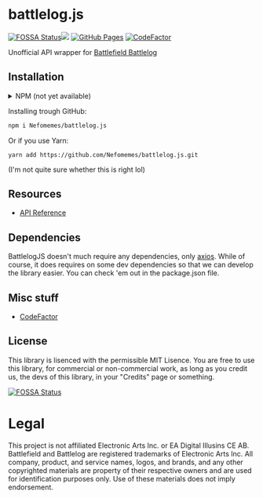 # battlelog.js


[![FOSSA Status](https://app.fossa.com/api/projects/git%2Bgithub.com%2FNefomemes%2Fbattlelog.js.svg?type=shield)](https://app.fossa.com/projects/git%2Bgithub.com%2FNefomemes%2Fbattlelog.js?ref=badge_shield)![](https://img.shields.io/github/workflow/status/Nefomemes/battlelog.js/ESLint?label=ESLint&style=flat-square) [![GitHub Pages](https://github.com/Nefomemes/battlelog.js/actions/workflows/docs.yml/badge.svg)](https://github.com/Nefomemes/battlelog.js/actions/workflows/docs.yml)  [![CodeFactor](https://www.codefactor.io/repository/github/nefomemes/battlelog.js/badge)](https://www.codefactor.io/repository/github/nefomemes/battlelog.js)

Unofficial API wrapper for [Battlefield Battlelog](https://battlelog.battlefield.com)





## Installation
<details>
  
  <summary>NPM (not yet available)</summary>
  
```bash
npm i battlelog.js
```

Or if you use Yarn:
```bash
yarn add battlelog.js 
```

Note that this library isn't available on NPM yet. But in the mean time, you can install it trought GitHub.
</details>

Installing trough GitHub:
```bash
npm i Nefomemes/battlelog.js
```
Or if you use Yarn:
```
yarn add https://github.com/Nefomemes/battlelog.js.git
```
(I'm not quite sure whether this is right lol)

## Resources

- [API Reference](https://nefomemes.github.io/battlelog.js)

## Dependencies
BattlelogJS doesn't much require any dependencies, only [axios](https://github.com/axios/axios). While of course, it does requires on some dev dependencies so that we can develop the library easier. You can check 'em out in the package.json file.

## Misc stuff

- [CodeFactor](https://www.codefactor.io/repository/github/nefomemes/battlelog.js/issues)


## License
This library is lisenced with the permissible MIT Lisence. You are free to use this library, for commercial or non-commercial work, as long as you credit us, the devs of this library, in your "Credits" page or something. 

[![FOSSA Status](https://app.fossa.com/api/projects/git%2Bgithub.com%2FNefomemes%2Fbattlelog.js.svg?type=large)](https://app.fossa.com/projects/git%2Bgithub.com%2FNefomemes%2Fbattlelog.js?ref=badge_large)

# Legal
This project is not affiliated Electronic Arts Inc. or EA Digital Illusins CE AB. Battlefield and Battlelog are registered trademarks of Electronic Arts Inc. All company, product, and service names, logos, and brands, and any other copyrighted materials are property of their respective owners and are used for identification purposes only.  Use of these materials does not imply endorsement.
